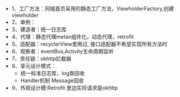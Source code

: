 - 1、工厂方法：同城首页采用的静态工厂方法，ViewholderFactory,创建viewholder
- 2、单例：
- 3、建造者：统一日志库
- 4、代理：静态代理metax组件化，动态代理，retrofit
- 5、适配器：recyclerView里用过, 接口适配器不希望实现所有方法时
- 6、观察者：eventBus,Activity生命周期监听
- 7、责任链：okhttp拦截器
- 8、享元设计模式：
	- 统一标准日志库，log类回收
	- Handler机制 Message回收
- 9、外观设计模:Retrofit 里边实际请求是okhttp